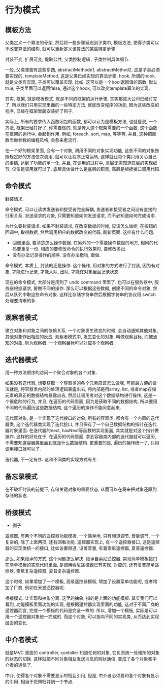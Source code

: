 # 行为模式

## 模板方法

父类定义一个算法的骨架, 然后将一些步骤延迟到子类中, 模板方法, 使得子类可以不改变算法的结构, 就可以重新定义该算法的某些特定步骤.

封装不变, 扩展可变, 提取公共, 父类控制逻辑 , 子类控制具体细节.

一般, 父类里面有这些东西, abstractMethodd1, abstractMethod2, 这是子类必须要实现的, templateMethod, 这是父类已经实现的算法步骤, hook, 所谓的hook, 就是父类有实现, 子类可以覆盖实现. 比如, 这可以是一个bool返回值的函数, 默认true, 子类里面可以返回false, 通过这个hook, 可以改变template算法的实现.

其实, 框架, 就是模板模式, 就是不同的框架的运行步骤, 其实那些大公司已经订完了, 所以我们只用实现里面的一些特定方法, 就能改变程序的功能, 因为这些改变的程序, 已经在框架里面安装好了钩子.

实际上, 所有的要求传入函数闭包的函数, 都可以认为是模板方法, 也就是说, 一个方法, 框架已经打好了, 你需要做的, 就是传入这个框架需要的一个函数, 这个函数在框架的运行中, 会起到作用. 例如, foreach, sort, map, 等等等, 并且, 这种把函数当做参数的编程风格, 会愈来愈流行.

在一个好的框架里面, 会有一个对象, 调用不同的对象实现功能, 这些不同的对象按照规定好的方法依次调用, 就可以让程序正常运转, 这样就让每个类只用关心自己的事情, 达到了功能的单一化, 并且, 在调用的过程中, 高层无需知道底层的实现细节, 仅仅是调用就可以了. 底层具体做什么是底层的职责, 高层是根据接口调用代码.


## 命令模式

封装请求.

命令模式, 可以让请求发送者和接受者完全解耦, 发送者和接受者之间没有直接的引用关系, 发送请求的对象, 只需要知道如何发送请求, 而不必知道如何完成请求.

为什么要封装请求. 如果不封装请求, 在改变数据的时候, 应该怎么做呢. 在按钮的回调中, 取得数据, 然后调用相应的数据改变的代码, 刷新页面. 这样有什么问题.

* 回调里面, 要清楚怎么操作数据. 在另外的一个需要操作数据的地方, 相同的代码要重复一份. 相应的要修改命令的执行效果时, 要修改多出.
* 没有办法记录操作的顺序. 没有办法撤销, 重做.

命令模式, 本质上, 封装的还是操作. 这个操作, 用对象的方式进行了封装, 因为有对象, 才能进行记录, 才能入队, 出队, 才能在对象里面记录状态.

现在的命令模式, 大部分是用到了 undo command 里面了. 也可以在服务器中, 服务器根据请求, 要做不同的操作. 那么可以根据这些数据, 创建不同的命令对象, 然后从队列中取这些命令对象. 这样比存储字符串然后根据字符串的协议用 switch 处理要清晰的多.

## 观察者模式

建立对象和对象之间的依赖关系, 一个对象发生改变的时候, 会自动通知其他对象, 其他对象作出相应的反应. 观察者模式中, 发生变化的对象, 叫做观察目标, 而被通知的对象, 则为观察者. 一个观察目标可以对应多个观察者.

## 迭代器模式

用一种方法顺序的访问一个聚合对象的各个对象.

如果没有迭代器, 想要获取一个容器类的各个元素应该怎么做呢, 可能最方便的做法就是, 将容器类内部的处理逻辑暴露出去, 将内部是用array, list, 或者map存储元素的真正的数据结构暴露出去, 然后让调用者对这个数据结构进行操作, 这是一个很危险的行为, 并且, 在遍历的代码里面, 因为是获取不同的数据结构, 所以要用不同的代码遍历这些数据结构, 这个遍历的操作不能同意起来.

迭代器对象, 是一个实现了迭代接口的对象, 所有的容器类, 都会有一个内置的迭代器类, 这个迭代器类实现了迭代接口, 并且保存了一个自己数据结构的指针在迭代器对象里面. 在迭代器的next, hasNext等函数的实现里面, 其实就是对这个指针做操作. 这样的好处在于, 在遍历的代码里面, 拿到容器类内部的迭代器就可以遍历, 不需要知道容器类里面到底是什么数据结构. 更重要的是, 遍历的操作统一了, 只用调用接口就可以了.

迭代器, 不一定有序. 这和不同类的实现方式有关.

## 备忘录模式

在不破坏封装的前提下, 存储关键对象的重要状态, 从而可以在将来把对象还原到存储的状态.


## 桥接模式

* 例子

遥控器, 有两个不同的遥控器功能模板, 一个简单地, 只有频道调节, 音量调节, 一个复杂的, 除了上面两项, 还有回看功能. 遥控器实现上, 有一个遥控器接口, 这是遥控器的实现类统一的接口, 比如设置频道, 设置音量, 有着索尼遥控器, 夏普遥控器.

那么, 如果继承的方式, 这个问题怎么解决. 继承自索尼遥控器, 实现简单模板接口. 在简单模板的实现代码里面, 是调用索尼遥控器已有实现. 对应的, 还有夏普简单遥控器, 索尼复杂遥控器, 夏普复杂遥控器.

这个时候, 如果增加了一个模板, 高级遥控器模板, 增加了设置菜单功能呢, 或者增加了厂商, 例如任天堂遥控器呢.

桥接模式, 让实现和抽象分离. 这里的抽象, 指的是上面的功能模板. 其实我们可以看到, 功能模板里面功能的实现, 是根据遥控器实现里面的功能, 这对于不同厂商的遥控器而言, 完成一个模板的代码是完全一样的. 所以, 增加一个模板, 实际是可以用一个遥控器对象统一完成的. 而这个对象, 可以指向不同的实现类, 从而达到实现层面的变化.

## 中介者模式

就是MVC 里面的 controller, contoller 知道任何的对象, 它负责统一处理所的对象的状态的切换. 这样就把不同对象相互发送消息的网状通信, 变成了各个对象和中介者的通信了.

中介, 使得各个对象不需要显示的相互引用, 但是, 中介者必须要和各个对象有显示的引用. 相当于把网归并到一个节点.